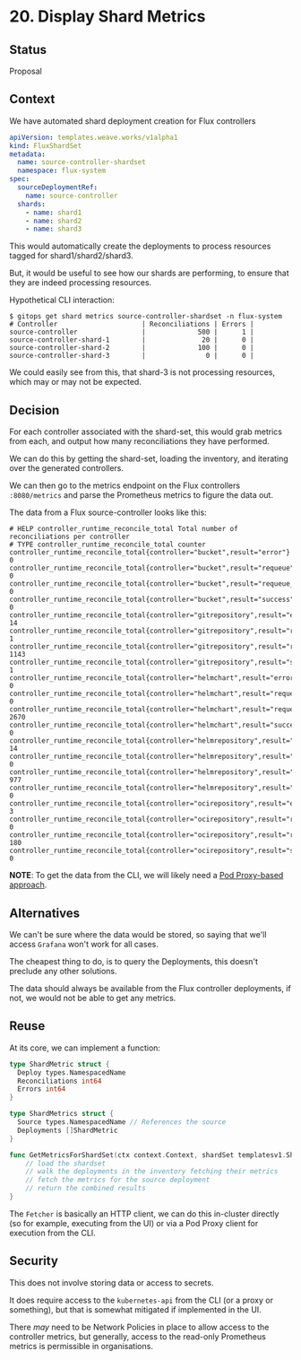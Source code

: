 # 20. Display Shard Metrics

## Status

Proposal

## Context

We have automated shard deployment creation for Flux controllers

```yaml
apiVersion: templates.weave.works/v1alpha1
kind: FluxShardSet
metadata:
  name: source-controller-shardset
  namespace: flux-system
spec:
  sourceDeploymentRef:
    name: source-controller
  shards:
    - name: shard1
    - name: shard2
    - name: shard3
```

This would automatically create the deployments to process resources tagged for shard1/shard2/shard3.

But, it would be useful to see how our shards are performing, to ensure that they are indeed processing resources.

Hypothetical CLI interaction:

```console
$ gitops get shard metrics source-controller-shardset -n flux-system
# Controller                     | Reconciliations | Errors |
source-controller                |             500 |      1 |
source-controller-shard-1        |              20 |      0 |
source-controller-shard-2        |             100 |      0 |
source-controller-shard-3        |               0 |      0 |
```

We could easily see from this, that shard-3 is not processing resources, which may or may not be expected.

## Decision

For each controller associated with the shard-set, this would grab metrics from each, and output how many reconciliations they have performed.

We can do this by getting the shard-set, loading the inventory, and iterating over the generated controllers.

We can then go to the metrics endpoint on the Flux controllers `:8080/metrics` and parse the Prometheus metrics to figure the data out.

The data from a Flux source-controller looks like this:

```
# HELP controller_runtime_reconcile_total Total number of reconciliations per controller
# TYPE controller_runtime_reconcile_total counter
controller_runtime_reconcile_total{controller="bucket",result="error"} 0
controller_runtime_reconcile_total{controller="bucket",result="requeue"} 0
controller_runtime_reconcile_total{controller="bucket",result="requeue_after"} 0
controller_runtime_reconcile_total{controller="bucket",result="success"} 0
controller_runtime_reconcile_total{controller="gitrepository",result="error"} 14
controller_runtime_reconcile_total{controller="gitrepository",result="requeue"} 1
controller_runtime_reconcile_total{controller="gitrepository",result="requeue_after"} 1143
controller_runtime_reconcile_total{controller="gitrepository",result="success"} 1
controller_runtime_reconcile_total{controller="helmchart",result="error"} 0
controller_runtime_reconcile_total{controller="helmchart",result="requeue"} 0
controller_runtime_reconcile_total{controller="helmchart",result="requeue_after"} 2670
controller_runtime_reconcile_total{controller="helmchart",result="success"} 0
controller_runtime_reconcile_total{controller="helmrepository",result="error"} 14
controller_runtime_reconcile_total{controller="helmrepository",result="requeue"} 0
controller_runtime_reconcile_total{controller="helmrepository",result="requeue_after"} 977
controller_runtime_reconcile_total{controller="helmrepository",result="success"} 0
controller_runtime_reconcile_total{controller="ocirepository",result="error"} 3
controller_runtime_reconcile_total{controller="ocirepository",result="requeue"} 0
controller_runtime_reconcile_total{controller="ocirepository",result="requeue_after"} 180
controller_runtime_reconcile_total{controller="ocirepository",result="success"} 0
```

**NOTE**: To get the data from the CLI, we will likely need a [Pod Proxy-based approach](https://github.com/weaveworks/gitopssets-controller/blob/main/pkg/cmd/fetcher.go).

## Alternatives

We can't be sure where the data would be stored, so saying that we'll access `Grafana` won't work for all cases.

The cheapest thing to do, is to query the Deployments, this doesn't preclude any other solutions.

The data should always be available from the Flux controller deployments, if not, we would not be able to get any metrics.

## Reuse

At its core, we can implement a function:

```go
type ShardMetric struct {
  Deploy types.NamespacedName
  Reconciliations int64
  Errors int64
}

type ShardMetrics struct {
  Source types.NamespacedName // References the source
  Deployments []ShardMetric
}

func GetMetricsForShardSet(ctx context.Context, shardSet templatesv1.ShardSet, client Fetcher) (*ShardMetrics, error) {
    // load the shardset
    // walk the deployments in the inventory fetching their metrics
    // fetch the metrics for the source deployment
    // return the combined results
}
```
The `Fetcher` is basically an HTTP client, we can do this in-cluster directly (so for example, executing from the UI) or via a Pod Proxy client for execution from the CLI.

## Security

This does not involve storing data or access to secrets.

It does require access to the `kubernetes-api` from the CLI (or a proxy or something), but that is somewhat mitigated if implemented in the UI.

There _may_ need to be Network Policies in place to allow access to the controller metrics, but generally, access to the read-only Prometheus metrics is permissible in organisations.
